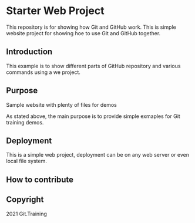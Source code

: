 # Starter Web Project

This repository is for showing how Git and GitHub work.
This is simple website project for showing hoe to use Git and GitHub together.

## Introduction

This example is to show different parts of GitHub repository and various commands using a we project.

## Purpose

Sample website with plenty of files for demos

As stated above, the main purpose is to provide simple exmaples for Git training demos.

## Deployment

This is a simple web project, deployment can be on any web server or even local file system.

## How to contribute

## Copyright

2021 Git.Training